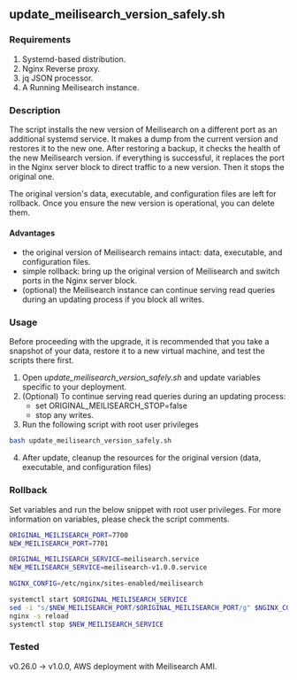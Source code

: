 ## update_meilisearch_version_safely.sh

### Requirements

1. Systemd-based distribution.
2. Nginx Reverse proxy.
3. jq JSON processor.
4. A Running Meilisearch instance.

### Description
The script installs the new version of Meilisearch on a different port as an additional systemd service. It makes a dump from the current version and restores it to the new one.
After restoring a backup, it checks the health of the new Meilisearch version. if everything is successful, it replaces the port in the Nginx server block to direct traffic to a new version. 
Then it stops the original one.

The original version's data, executable, and configuration files are left for rollback. Once you ensure the new version is operational, you can delete them.

#### Advantages
- the original version of Meilisearch remains intact: data, executable, and configuration files.
- simple rollback: bring up the original version of Meilisearch and switch ports in the Nginx server block.
- (optional) the Meilisearch instance can continue serving read queries during an updating process if you block all writes.

### Usage

Before proceeding with the upgrade, it is recommended that you take a snapshot of your data, restore it to a new virtual machine, and test the scripts there first.

1. Open *update_meilisearch_version_safely.sh* and update variables specific to your deployment.
2. (Optional) To continue serving read queries during an updating process: 
   - set ORIGINAL_MEILISEARCH_STOP=false
   - stop any writes.
3. Run the following script with root user privileges

```bash
bash update_meilisearch_version_safely.sh
```

4. After update, cleanup the resources for the original version (data, executable, and configuration files)

### Rollback

Set variables and run the below snippet with root user privileges.
For more information on variables, please check the script comments.

```bash
ORIGINAL_MEILISEARCH_PORT=7700
NEW_MEILISEARCH_PORT=7701

ORIGINAL_MEILISEARCH_SERVICE=meilisearch.service
NEW_MEILISEARCH_SERVICE=meilisearch-v1.0.0.service

NGINX_CONFIG=/etc/nginx/sites-enabled/meilisearch

systemctl start $ORIGINAL_MEILISEARCH_SERVICE
sed -i "s/$NEW_MEILISEARCH_PORT/$ORIGINAL_MEILISEARCH_PORT/g" $NGINX_CONFIG
nginx -s reload
systemctl stop $NEW_MEILISEARCH_SERVICE
```

### Tested
v0.26.0 -> v1.0.0, AWS deployment with Meilisearch AMI.
